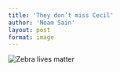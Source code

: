 ```yaml
---
title: 'They don’t miss Cecil'
author: 'Noam Sain'
layout: post
format: image
---
```


![Zebra lives matter](/_assets/img/2015/08/zebras.jpg)